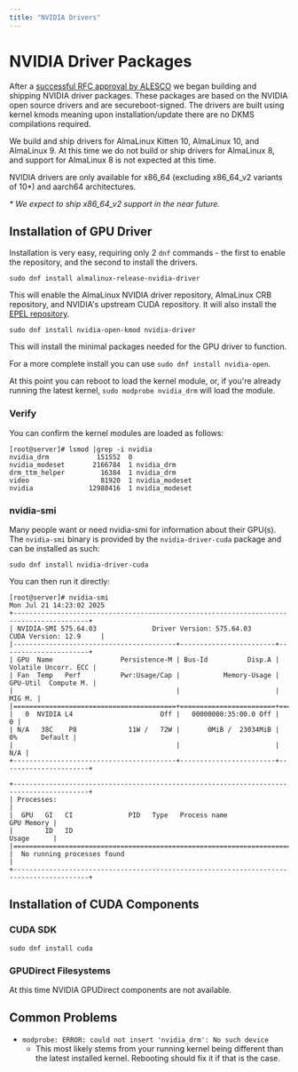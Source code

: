 ```yaml
---
title: "NVIDIA Drivers"
---
```


# NVIDIA Driver Packages

After a [successful RFC approval by ALESCO](https://github.com/AlmaLinux/ALESCo/pull/8) we began building and shipping NVIDIA driver packages.  These packages are based on the NVIDIA open source drivers and are secureboot-signed.  The drivers are built using kernel kmods meaning upon installation/update there are no DKMS compilations required.

We build and ship drivers for AlmaLinux Kitten 10, AlmaLinux 10, and AlmaLinux 9.  At this time we do not build or ship drivers for AlmaLinux 8, and support for AlmaLinux 8 is not expected at this time.

NVIDIA drivers are only available for x86_64 (excluding x86_64_v2 variants of 10*) and aarch64 architectures.

_* We expect to ship x86_64_v2 support in the near future._

## Installation of GPU Driver

Installation is very easy, requiring only 2 `dnf` commands - the first to enable the repository, and the second to install the drivers.

`sudo dnf install almalinux-release-nvidia-driver`

This will enable the AlmaLinux NVIDIA driver repository, AlmaLinux CRB repository, and NVIDIA's upstream CUDA repository.  It will also install the [EPEL repository](https://docs.fedoraproject.org/en-US/epel/).

`sudo dnf install nvidia-open-kmod nvidia-driver`

This will install the minimal packages needed for the GPU driver to function.

For a more complete install you can use `sudo dnf install nvidia-open`.

At this point you can reboot to load the kernel module, or, if you're already running the latest kernel, `sudo modprobe nvidia_drm` will load the module.

### Verify

You can confirm the kernel modules are loaded as follows:

```
[root@server]# lsmod |grep -i nvidia
nvidia_drm            151552  0
nvidia_modeset       2166784  1 nvidia_drm
drm_ttm_helper         16384  1 nvidia_drm
video                  81920  1 nvidia_modeset
nvidia              12988416  1 nvidia_modeset
```

### nvidia-smi

Many people want or need nvidia-smi for information about their GPU(s).  The `nvidia-smi` binary is provided by the `nvidia-driver-cuda` package and can be installed as such:

`sudo dnf install nvidia-driver-cuda`

You can then run it directly:

```
[root@server]# nvidia-smi
Mon Jul 21 14:23:02 2025
+-----------------------------------------------------------------------------------------+
| NVIDIA-SMI 575.64.03              Driver Version: 575.64.03      CUDA Version: 12.9     |
|-----------------------------------------+------------------------+----------------------+
| GPU  Name                 Persistence-M | Bus-Id          Disp.A | Volatile Uncorr. ECC |
| Fan  Temp   Perf          Pwr:Usage/Cap |           Memory-Usage | GPU-Util  Compute M. |
|                                         |                        |               MIG M. |
|=========================================+========================+======================|
|   0  NVIDIA L4                      Off |   00000000:35:00.0 Off |                    0 |
| N/A   38C    P8             11W /   72W |       0MiB /  23034MiB |      0%      Default |
|                                         |                        |                  N/A |
+-----------------------------------------+------------------------+----------------------+

+-----------------------------------------------------------------------------------------+
| Processes:                                                                              |
|  GPU   GI   CI              PID   Type   Process name                        GPU Memory |
|        ID   ID                                                               Usage      |
|=========================================================================================|
|  No running processes found                                                             |
+-----------------------------------------------------------------------------------------+
```

## Installation of CUDA Components
### CUDA SDK
`sudo dnf install cuda`
### GPUDirect Filesystems
At this time NVIDIA GPUDirect components are not available.

## Common Problems
*  `modprobe: ERROR: could not insert 'nvidia_drm': No such device`
   * This most likely stems from your running kernel being different than the latest installed kernel.  Rebooting should fix it if that is the case.
